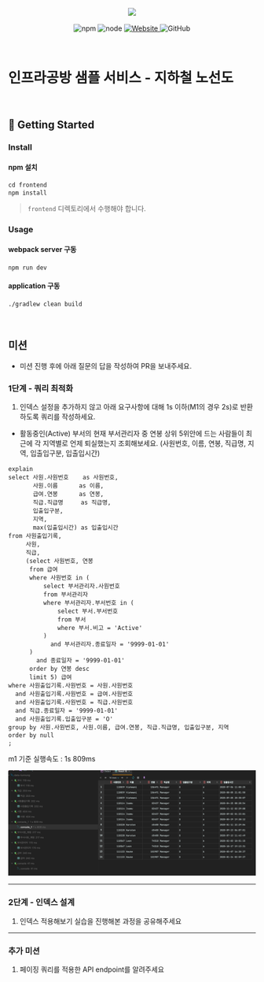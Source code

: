 <p align="center">
    <img width="200px;" src="https://raw.githubusercontent.com/woowacourse/atdd-subway-admin-frontend/master/images/main_logo.png"/>
</p>
<p align="center">
  <img alt="npm" src="https://img.shields.io/badge/npm-%3E%3D%205.5.0-blue">
  <img alt="node" src="https://img.shields.io/badge/node-%3E%3D%209.3.0-blue">
  <a href="https://edu.nextstep.camp/c/R89PYi5H" alt="nextstep atdd">
    <img alt="Website" src="https://img.shields.io/website?url=https%3A%2F%2Fedu.nextstep.camp%2Fc%2FR89PYi5H">
  </a>
  <img alt="GitHub" src="https://img.shields.io/github/license/next-step/atdd-subway-service">
</p>

<br>

# 인프라공방 샘플 서비스 - 지하철 노선도

<br>

## 🚀 Getting Started

### Install
#### npm 설치
```
cd frontend
npm install
```
> `frontend` 디렉토리에서 수행해야 합니다.

### Usage
#### webpack server 구동
```
npm run dev
```
#### application 구동
```
./gradlew clean build
```
<br>

## 미션

* 미션 진행 후에 아래 질문의 답을 작성하여 PR을 보내주세요.

### 1단계 - 쿼리 최적화

1. 인덱스 설정을 추가하지 않고 아래 요구사항에 대해 1s 이하(M1의 경우 2s)로 반환하도록 쿼리를 작성하세요.

- 활동중인(Active) 부서의 현재 부서관리자 중 연봉 상위 5위안에 드는 사람들이 최근에 각 지역별로 언제 퇴실했는지 조회해보세요. (사원번호, 이름, 연봉, 직급명, 지역, 입출입구분, 입출입시간)
```
explain
select 사원.사원번호    as 사원번호,
       사원.이름      as 이름,
       급여.연봉      as 연봉,
       직급.직급명     as 직급명,
       입출입구분,
       지역,
       max(입출입시간) as 입출입시간
from 사원출입기록,
     사원,
     직급,
     (select 사원번호, 연봉
      from 급여
      where 사원번호 in (
          select 부서관리자.사원번호
          from 부서관리자
          where 부서관리자.부서번호 in (
              select 부서.부서번호
              from 부서
              where 부서.비고 = 'Active'
          )
            and 부서관리자.종료일자 = '9999-01-01'
      )
        and 종료일자 = '9999-01-01'
      order by 연봉 desc
      limit 5) 급여
where 사원출입기록.사원번호 = 사원.사원번호
  and 사원출입기록.사원번호 = 급여.사원번호
  and 사원출입기록.사원번호 = 직급.사원번호
  and 직급.종료일자 = '9999-01-01'
  and 사원출입기록.입출입구분 = 'O'
group by 사원.사원번호, 사원.이름, 급여.연봉, 직급.직급명, 입출입구분, 지역
order by null
;
```

m1 기준 실행속도 : 1s 809ms

![step1](/images/step1.png)

---

### 2단계 - 인덱스 설계

1. 인덱스 적용해보기 실습을 진행해본 과정을 공유해주세요

---

### 추가 미션

1. 페이징 쿼리를 적용한 API endpoint를 알려주세요
